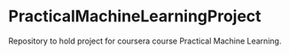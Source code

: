 PracticalMachineLearningProject
===============================
Repository to hold project for coursera course Practical Machine Learning. 
